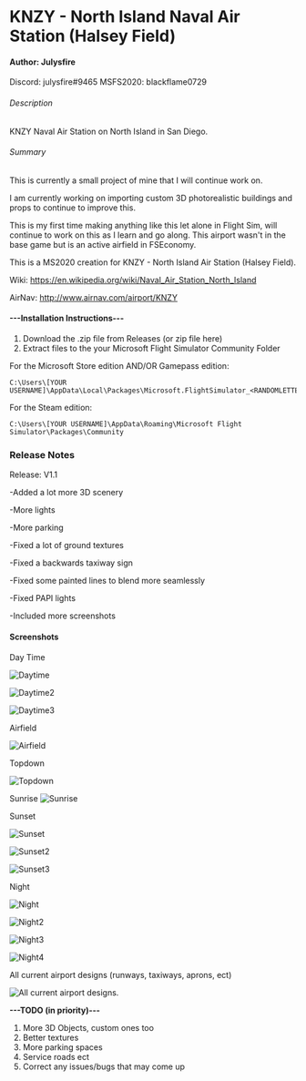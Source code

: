 # KNZY - North Island Naval Air Station (Halsey Field)
#### Author: Julysfire
Discord: julysfire#9465        MSFS2020: blackflame0729

###### Description
KNZY Naval Air Station on North Island in San Diego.

###### Summary
This is currently a small project of mine that I will continue work on.

I am currently working on importing custom 3D photorealistic buildings and props to continue to improve this.

This is my first time making anything like this let alone in Flight Sim, will continue to work on this as I learn and go along.  This airport wasn't in the base game but is an active airfield in FSEconomy.

This is a MS2020 creation for KNZY - North Island Air Station (Halsey Field).

Wiki: <https://en.wikipedia.org/wiki/Naval_Air_Station_North_Island>

AirNav: <http://www.airnav.com/airport/KNZY>

#### ---Installation Instructions---
1. Download the .zip file from Releases (or zip file here)
2. Extract files to the your Microsoft Flight Simulator Community Folder

For the Microsoft Store edition AND/OR Gamepass edition:

	C:\Users\[YOUR USERNAME]\AppData\Local\Packages\Microsoft.FlightSimulator_<RANDOMLETTERS>\LocalCache\Packages\Community
	
For the Steam edition:

	C:\Users\[YOUR USERNAME]\AppData\Roaming\Microsoft Flight Simulator\Packages\Community
   

### Release Notes

Release: V1.1

-Added a lot more 3D scenery

-More lights

-More parking

-Fixed a lot of ground textures

-Fixed a backwards taxiway sign

-Fixed some painted lines to blend more seamlessly

-Fixed PAPI lights

-Included more screenshots


#### Screenshots

Day Time

![Daytime](Screenshots/DayTime.JPG)

![Daytime2](Screenshots/DayTime2.JPG)

![Daytime3](Screenshots/DayTime3.JPG)

Airfield

![Airfield](Screenshots/AirField.JPG)

Topdown

![Topdown](Screenshots/TopDown.JPG)

Sunrise
![Sunrise](Screenshots/Sunrise.JPG)

Sunset

![Sunset](Screenshots/Sunset.JPG)

![Sunset2](Screenshots/Sunset2.JPG)

![Sunset3](Screenshots/Sunset3.JPG)

Night

![Night](Screenshots/Nighttime.JPG)

![Night2](Screenshots/Nighttime2.JPG)

![Night3](Screenshots/Nighttime3.JPG)

![Night4](Screenshots/Nighttime4.JPG)

All current airport designs (runways, taxiways, aprons, ect)

![All current airport designs.](Screenshots/EditorItems.JPG)

**---TODO (in priority)---**
1. More 3D Objects, custom ones too
2. Better textures
3. More parking spaces
4. Service roads ect
5. Correct any issues/bugs that may come up